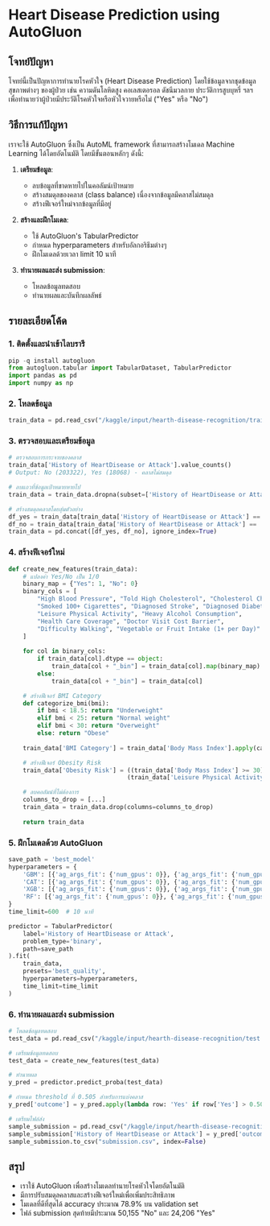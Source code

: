 # Heart Disease Prediction using AutoGluon

## โจทย์ปัญหา

โจทย์นี้เป็นปัญหาการทำนายโรคหัวใจ (Heart Disease Prediction) โดยใช้ข้อมูลจากชุดข้อมูลสุขภาพต่างๆ ของผู้ป่วย เช่น ความดันโลหิตสูง คอเลสเตอรอล ดัชนีมวลกาย ประวัติการสูบบุหรี่ ฯลฯ เพื่อทำนายว่าผู้ป่วยมีประวัติโรคหัวใจหรือหัวใจวายหรือไม่ ("Yes" หรือ "No")

## วิธีการแก้ปัญหา

เราจะใช้ AutoGluon ซึ่งเป็น AutoML framework ที่สามารถสร้างโมเดล Machine Learning ได้โดยอัตโนมัติ โดยมีขั้นตอนหลักๆ ดังนี้:

1. **เตรียมข้อมูล**:
   - ลบข้อมูลที่ขาดหายไปในคอลัมน์เป้าหมาย
   - สร้างสมดุลของคลาส (class balance) เนื่องจากข้อมูลมีคลาสไม่สมดุล
   - สร้างฟีเจอร์ใหม่จากข้อมูลที่มีอยู่

2. **สร้างและฝึกโมเดล**:
   - ใช้ AutoGluon's TabularPredictor
   - กำหนด hyperparameters สำหรับอัลกอริธึมต่างๆ
   - ฝึกโมเดลด้วยเวลา limit 10 นาที

3. **ทำนายผลและส่ง submission**:
   - โหลดข้อมูลทดสอบ
   - ทำนายผลและบันทึกผลลัพธ์

## รายละเอียดโค้ด

### 1. ติดตั้งและนำเข้าไลบรารี

```python
pip -q install autogluon
from autogluon.tabular import TabularDataset, TabularPredictor
import pandas as pd
import numpy as np
```

### 2. โหลดข้อมูล

```python
train_data = pd.read_csv("/kaggle/input/hearth-disease-recognition/train.csv")
```

### 3. ตรวจสอบและเตรียมข้อมูล

```python
# ตรวจสอบการกระจายของคลาส
train_data['History of HeartDisease or Attack'].value_counts()
# Output: No (203322), Yes (18068) - คลาสไม่สมดุล

# ลบแถวที่ข้อมูลเป้าหมายหายไป
train_data = train_data.dropna(subset=['History of HeartDisease or Attack'])

# สร้างสมดุลคลาสโดยสุ่มตัวอย่าง
df_yes = train_data[train_data['History of HeartDisease or Attack'] == 'Yes'].sample(n=18068, random_state=42)
df_no = train_data[train_data['History of HeartDisease or Attack'] == 'No'].sample(n=20000, random_state=42)
train_data = pd.concat([df_yes, df_no], ignore_index=True)
```

### 4. สร้างฟีเจอร์ใหม่

```python
def create_new_features(train_data):
    # แปลงค่า Yes/No เป็น 1/0
    binary_map = {"Yes": 1, "No": 0}
    binary_cols = [
        "High Blood Pressure", "Told High Cholesterol", "Cholesterol Checked",
        "Smoked 100+ Cigarettes", "Diagnosed Stroke", "Diagnosed Diabetes",
        "Leisure Physical Activity", "Heavy Alcohol Consumption",
        "Health Care Coverage", "Doctor Visit Cost Barrier",
        "Difficulty Walking", "Vegetable or Fruit Intake (1+ per Day)"
    ]
    
    for col in binary_cols:
        if train_data[col].dtype == object:
            train_data[col + "_bin"] = train_data[col].map(binary_map)
        else:
            train_data[col + "_bin"] = train_data[col]

    # สร้างฟีเจอร์ BMI Category
    def categorize_bmi(bmi):
        if bmi < 18.5: return "Underweight"
        elif bmi < 25: return "Normal weight"
        elif bmi < 30: return "Overweight"
        else: return "Obese"
    
    train_data['BMI Category'] = train_data['Body Mass Index'].apply(categorize_bmi)

    # สร้างฟีเจอร์ Obesity Risk
    train_data['Obesity Risk'] = ((train_data['Body Mass Index'] >= 30) & 
                                 (train_data['Leisure Physical Activity'] == 'No')).astype(int)

    # ลบคอลัมน์ที่ไม่ต้องการ
    columns_to_drop = [...]
    train_data = train_data.drop(columns=columns_to_drop)
    
    return train_data
```

### 5. ฝึกโมเดลด้วย AutoGluon

```python
save_path = 'best_model'
hyperparameters = {
    'GBM': [{'ag_args_fit': {'num_gpus': 0}}, {'ag_args_fit': {'num_gpus': 1}}],
    'CAT': [{'ag_args_fit': {'num_gpus': 0}}, {'ag_args_fit': {'num_gpus': 1}}],
    'XGB': [{'ag_args_fit': {'num_gpus': 0}}, {'ag_args_fit': {'num_gpus': 1}}],
    'RF': [{'ag_args_fit': {'num_gpus': 0}}, {'ag_args_fit': {'num_gpus': 1}}],
}
time_limit=600  # 10 นาที

predictor = TabularPredictor(
    label='History of HeartDisease or Attack',
    problem_type='binary',
    path=save_path
).fit(
    train_data,
    presets='best_quality',
    hyperparameters=hyperparameters,
    time_limit=time_limit
)
```

### 6. ทำนายผลและส่ง submission

```python
# โหลดข้อมูลทดสอบ
test_data = pd.read_csv("/kaggle/input/hearth-disease-recognition/test.csv")

# เตรียมข้อมูลทดสอบ
test_data = create_new_features(test_data)

# ทำนายผล
y_pred = predictor.predict_proba(test_data)

# กำหนด threshold ที่ 0.505 สำหรับการแบ่งคลาส
y_pred['outcome'] = y_pred.apply(lambda row: 'Yes' if row['Yes'] > 0.505 else 'No', axis=1)

# เตรียมไฟล์ส่ง
sample_submission = pd.read_csv("/kaggle/input/hearth-disease-recognition/sample_submission.csv")
sample_submission['History of HeartDisease or Attack'] = y_pred['outcome']
sample_submission.to_csv("submission.csv", index=False)
```

## สรุป

- เราใช้ AutoGluon เพื่อสร้างโมเดลทำนายโรคหัวใจโดยอัตโนมัติ
- มีการปรับสมดุลคลาสและสร้างฟีเจอร์ใหม่เพื่อเพิ่มประสิทธิภาพ
- โมเดลที่ดีที่สุดได้ accuracy ประมาณ 78.9% บน validation set
- ไฟล์ submission สุดท้ายมีประมาณ 50,155 "No" และ 24,206 "Yes"
